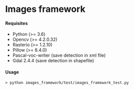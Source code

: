 # Images framework

#### Requisites
- Python (>= 3.6)
- Opencv (>= 4.2.0.32)
- Rasterio (>= 1.2.10)
- Pillow (>= 8.4.0)
- Pascal-voc-writer (save detection in xml file)
- Gdal 2.4.4 (save detection in shapefile)

#### Usage
```
> python images_framework/test/images_framework_test.py
```
